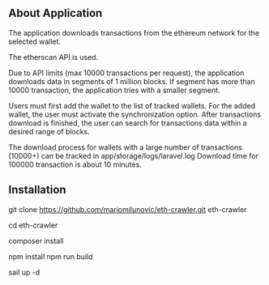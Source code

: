 ## About Application

The application downloads transactions from the ethereum network for the selected wallet.

The etherscan API is used.

Due to API limits (max 10000 transactions per request), the application downloads data in segments of 1 million blocks.
If segment has more than 10000 transaction, the application tries with a smaller segment.

Users must first add the wallet to the list of tracked wallets.
For the added wallet, the user must activate the synchronization option.
After transactions download is finished, the user can search for transactions data within a desired range of blocks.

The download process for wallets with a large number of transactions (10000+) can be tracked in app/storage/logs/laravel.log
Download time for 100000 transaction is about 10 minutes.

## Installation

git clone https://github.com/mariomilunovic/eth-crawler.git eth-crawler

cd eth-crawler

composer install

npm install
npm run build

sail up -d
